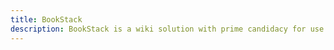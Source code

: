 ```yaml
---
title: BookStack
description: BookStack is a wiki solution with prime candidacy for use in the art gallery knowledge base. This series provides information about it's installation and hosting. 
---
```

